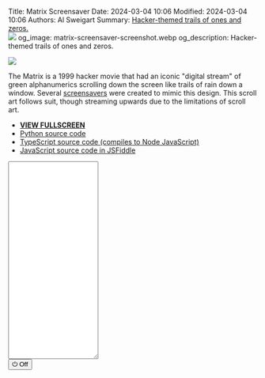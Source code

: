 Title: Matrix Screensaver
Date: 2024-03-04 10:06
Modified: 2024-03-04 10:06
Authors: Al Sweigart
Summary: <a href="{filename}matrix-screensaver.md">Hacker-themed trails of ones and zeros.<br><img src="{static}/images/matrix-screensaver-screenshot.webp" style="max-width: 640px;"></a>
og_image: matrix-screensaver-screenshot.webp
og_description: Hacker-themed trails of ones and zeros.

<img src="{static}/images/matrix-screensaver-screenshot.webp" style="max-width: 640px;">

The Matrix is a 1999 hacker movie that had an iconic "digital stream" of green alphanumerics scrolling down the screen like trails of rain down a window. Several [screensavers](https://en.wikipedia.org/wiki/Screensaver) were created to mimic this design. This scroll art follows suit, though streaming upwards due to the limitations of scroll art.


* **[VIEW FULLSCREEN](/static/matrixscreensaver-fullscreen.html)**
* [Python source code](https://github.com/asweigart/scrollart/blob/main/python/matrixscreensaver.py)
* [TypeScript source code (compiles to Node JavaScript)](https://github.com/asweigart/scrollart/blob/main/typescript/matrixscreensaver.ts)
* [JavaScript source code in JSFiddle](https://jsfiddle.net/asweigart/ha1fb9z3/)

<div><textarea id="bextOutput" readonly style="height: 400px;"></textarea><br /><button type="button" onclick="running = !running;">&#x23FB; Off</button></div>
<script src="/static/bext.js"></script><link rel="stylesheet" href="/static/bext.css">
<script>// SCROLL CODE

bextRowBuffer = 256;  // Change this to whatever size you want, or -1 for infinite buffer.

let running = true;
let width = 220;
const DELAY = 100;
const DENSITY = 0.02;
const MIN_STREAM_LENGTH = 6;
const MAX_STREAM_LENGTH = 14;
const STREAM_CHARS = ['0', '1'];

async function main() {
    let columns = Array.from({length: width}, () => 0);

    while (running) {
        let line = '';
        for (let i = 0; i < width; i++) {
            if (columns[i] === 0) {
                if (Math.random() < DENSITY) {
                    // Restart the stream in this column:
                    columns[i] = Math.floor(Math.random() * (MAX_STREAM_LENGTH - MIN_STREAM_LENGTH)) + MIN_STREAM_LENGTH;
                }
            }
            if (columns[i] > 0) {
                // Add a random stream character for this column:
                line += STREAM_CHARS[Math.floor(Math.random() * STREAM_CHARS.length)];
                columns[i] -= 1;
            } else {
                // Add empty space for this column:
                line += ' ';
            }
        }
        print(line);
        await sleep(DELAY);
    }
}

main();
</script>
